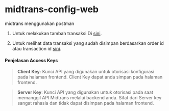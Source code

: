# midtrans-config-web

midtrans menggunakan postman

1. Untuk melakukan tambah transaksi Di [sini](https://app.sandbox.midtrans.com/snap/v1/transactions).

2. Untuk melihat data transaksi yang sudah disimpan berdasarkan order id atau transaction id [sini](https://api-docs.midtrans.com/#api-methods).

#### Penjelasan Access Keys
> **Client Key**: Kunci API yang digunakan untuk otorisasi konfigurasi pada halaman frontend. Client Key dapat anda simpan pada halaman frontend.

> **Server Key**: Kunci API yang digunakan untuk otorisasi pada saat memanggil API Midtrans melalui backend anda. Sifat dari Server key sangat rahasia dan tidak dapat disimpan pada halaman frontend.
